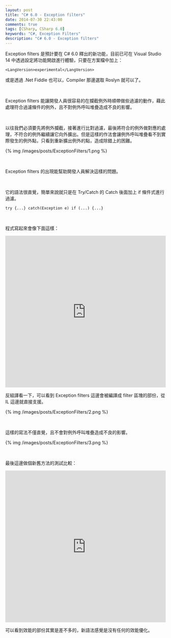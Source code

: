 ```yaml
---
layout: post
title: "C# 6.0 - Exception filters"
date: 2014-07-30 22:43:00
comments: true
tags: [CSharp, CSharp 6.0]
keywords: "C#, Exception Filters"
description: "C# 6.0 - Exception filters"
---
```


Exception filters 是預計要在 C# 6.0 釋出的新功能，目前已可在 Visual Studio 14 中透過設定將功能開啟進行體驗，只要在方案檔中加上：

<!-- More -->

    <LangVersion>experimental</LangVersion>

或是透過 .Net Fiddle 也可以，Compiler 那邊選取 Roslyn 就可以了。

<br/>

Exception filters 能讓開發人員很容易的在攔截例外時順帶做些過濾的動作，藉此處理符合過濾條件的例外，且不對例外呼叫堆疊造成不良的影響。  

<br/>

以往我們必須要先將例外攔截，接著進行比對過濾，最後將符合的例外做對應的處理，不符合的例外繼續讓它向外擴出。但是這樣的作法會讓例外呼叫堆疊看不到實際發生的例外點，只看到重新擴出例外的點，造成除錯上的困難。  

{% img /images/posts/ExceptionFilters/1.png %}

<br/>

Exception filters 的出現能幫助開發人員解決這樣的問題。  

<br/>

它的語法很直覺，簡單來說就只是在 Try/Catch 的 Catch 後面加上 if 條件式進行過濾。

    try {...} catch(Exception e) if (...) {...}

<br/>

程式寫起來會像下面這樣：

<iframe width="100%" height="475" src="https://dotnetfiddle.net/Widget/bS323c" frameborder="0"></iframe>  

<br/>

反組譯看一下，可以看到 Exception filters 這邊會被編譯成 filter 區塊的部份，從 IL 這邊就直接支援。  

{% img /images/posts/ExceptionFilters/2.png %}

<br/>


這樣的寫法不僅直覺，且不會對例外呼叫堆疊造成不良的影響。

{% img /images/posts/ExceptionFilters/3.png %}

<br/>


最後這邊做個新舊方法的測試比較：

<iframe width="100%" height="475" src="https://dotnetfiddle.net/Widget/9sBem3" frameborder="0"></iframe>  

<br/>

可以看到效能的部份其實是差不多的，新語法感覺是沒有任何的效能優化。
